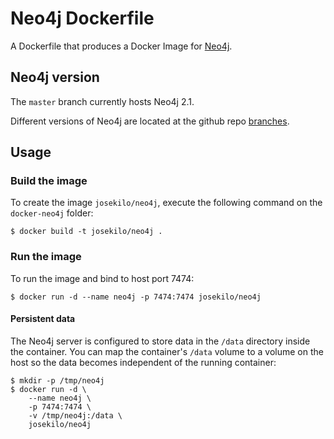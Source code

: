 # Neo4j Dockerfile

A Dockerfile that produces a Docker Image for [Neo4j](http://www.neo4j.org/).

## Neo4j version

The `master` branch currently hosts Neo4j 2.1.

Different versions of Neo4j are located at the github repo [branches](https://github.com/josekilo/docker-neo4j/branches).

## Usage

### Build the image

To create the image `josekilo/neo4j`, execute the following command on the `docker-neo4j` folder:

```
$ docker build -t josekilo/neo4j .
```

### Run the image

To run the image and bind to host port 7474:

```
$ docker run -d --name neo4j -p 7474:7474 josekilo/neo4j
```

#### Persistent data

The Neo4j server is configured to store data in the `/data` directory inside the container. You can map the
container's `/data` volume to a volume on the host so the data becomes independent of the running container:

```
$ mkdir -p /tmp/neo4j
$ docker run -d \
    --name neo4j \
    -p 7474:7474 \
    -v /tmp/neo4j:/data \
    josekilo/neo4j
```
